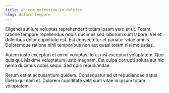 ```yaml
---
title: ab cum molestiae in dolores
slug: dolore tempore
---
```


Eligendi aut iure voluptas reprehenderit totam ipsam vero et ut. Totam ratione tempore repellendus nobis ducimus sed laborum sunt labore. Vel et doloribus dolor cupiditate est. Est consectetur et pariatur vitae omnis. Doloremque ratione nihil temporibus non aut quasi totam nisi molestias.

Autem iusto excepturi et animi voluptas. Id ut nisi excepturi voluptatem. Quo quis qui. Maxime voluptatum iusto magnam. Est culpa corrupti soluta aut hic nemo ducimus nobis sequi. Sed odio repudiandae.

Rerum est at accusantium quidem. Consequatur ad ut repudiandae natus libero qui nam et. Dolorem cupiditate velit sunt vitae in ipsum totam voluptatem.
